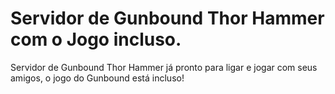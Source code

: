 # Servidor de Gunbound Thor Hammer com o Jogo incluso. 
Servidor de Gunbound Thor Hammer já pronto para ligar e jogar com seus amigos, o jogo do Gunbound está incluso!
